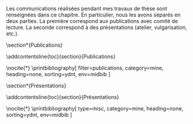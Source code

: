 
Les communications réalisées pendant mes travaux de thèse sont renseignées dans
ce chapitre. En particulier, nous les avons séparés en deux parties. La
première correspond aux publications avec comité de lecture. La seconde
correspond à des présentations (atelier, vulgarisation, etc.).

\section*{Publications}

\addcontentsline{toc}{section}{Publications}

\nocite{*} \printbibliography[
    filter=publications,
    category=mine,
    heading=none,
    sorting=ydnt,
    env=midbib
]

\section*{Présentations}

\addcontentsline{toc}{section}{Présentations}

\nocite{*} \printbibliography[
    type=misc,
    category=mine,
    heading=none,
    sorting=ydnt,
    env=midbib 
]


